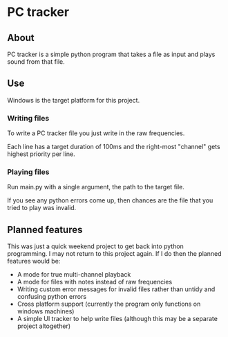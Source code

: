 # PC tracker
## About
PC tracker is a simple python program that takes a file as input and plays sound from that file.

## Use
Windows is the target platform for this project.

### Writing files
To write a PC tracker file you just write in the raw frequencies.

Each line has a target duration of 100ms and the right-most "channel" gets highest priority per line.

### Playing files
Run main.py with a single argument, the path to the target file.

If you see any python errors come up, then chances are the file that you tried to play was invalid. 

## Planned features
This was just a quick weekend project to get back into python programming. I may not return to this project again. If I do then the planned features would be:

* A mode for true multi-channel playback
* A mode for files with notes instead of raw frequencies
* Writing custom error messages for invalid files rather than untidy and confusing python errors
* Cross platform support (currently the program only functions on windows machines)
* A simple UI tracker to help write files (although this may be a separate project altogether)